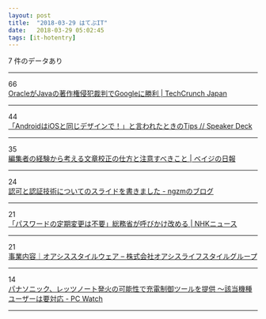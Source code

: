 ```yaml
---
layout: post
title:  "2018-03-29 はてぶIT"
date:   2018-03-29 05:02:45
tags: [it-hotentry]
---
```

7 件のデータあり

<hr><div class="row">
<div class="col-1"><span class="badge badge-pill badge-success h2">66</span></div>
<div class="col-11"><a href='http://jp.techcrunch.com/2018/03/28/2018-03-27-oracle-wins-appeal-against-google-in-copyright-case/' target='_blank'>OracleがJavaの著作権侵犯裁判でGoogleに勝利 | TechCrunch Japan</a></div>
</div>
<hr>
<div class="row">
<div class="col-1"><span class="badge badge-pill badge-success h2">44</span></div>
<div class="col-11"><a href='https://speakerdeck.com/ogapants/androidhaiostotong-sitesainte-toyan-waretatokifalsetips' target='_blank'>「AndroidはiOSと同じデザインで！」と言われたときのTips // Speaker Deck</a></div>
</div>
<hr>
<div class="row">
<div class="col-1"><span class="badge badge-pill badge-success h2">35</span></div>
<div class="col-11"><a href='https://baigie.me/nippo/2018/03/28/how-to-proofread/' target='_blank'>編集者の経験から考える文章校正の仕方と注意すべきこと | ベイジの日報</a></div>
</div>
<hr>
<div class="row">
<div class="col-1"><span class="badge badge-pill badge-success h2">24</span></div>
<div class="col-11"><a href='http://ngzm.hateblo.jp/entry/2018/03/27/202356' target='_blank'>認可と認証技術についてのスライドを書きました - ngzmのブログ</a></div>
</div>
<hr>
<div class="row">
<div class="col-1"><span class="badge badge-pill badge-success h2">21</span></div>
<div class="col-11"><a href='https://www3.nhk.or.jp/news/html/20180328/k10011382871000.html' target='_blank'>「パスワードの定期変更は不要」総務省が呼びかけ改める | NHKニュース</a></div>
</div>
<hr>
<div class="row">
<div class="col-1"><span class="badge badge-pill badge-success h2">21</span></div>
<div class="col-11"><a href='https://oasys-inc.jp/workwearsuit/' target='_blank'>事業内容｜オアシススタイルウェア – 株式会社オアシスライフスタイルグループ</a></div>
</div>
<hr>
<div class="row">
<div class="col-1"><span class="badge badge-pill badge-success h2">14</span></div>
<div class="col-11"><a href='https://pc.watch.impress.co.jp/docs/news/1114079.html' target='_blank'>パナソニック、レッツノート発火の可能性で充電制御ツールを提供 ～該当機種ユーザーは要対応 - PC Watch</a></div>
</div>
<hr>
